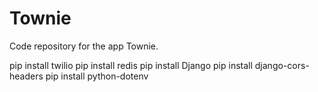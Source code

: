 # Townie
Code repository for the app Townie.

pip install twilio
pip install redis
pip install Django
pip install django-cors-headers
pip install python-dotenv